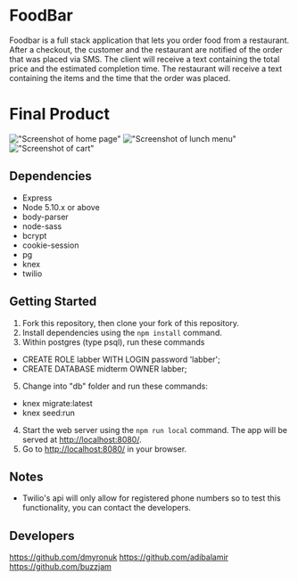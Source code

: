 # FoodBar

Foodbar is a full stack application that lets you order food from a restaurant. After a checkout, the customer and the restaurant are notified of the order that was placed via SMS. The client will receive a text containing the total price and the estimated completion time. The restaurant will receive a text containing the items and the time that the order was placed.

# Final Product

!["Screenshot of home page"](https://github.com/dmyronuk/foodbar/blob/working/docs/homepage.PNG?raw=true)
!["Screenshot of lunch menu"](https://github.com/dmyronuk/foodbar/blob/working/docs/menu.PNG?raw=true)
!["Screenshot of cart"](https://github.com/dmyronuk/foodbar/blob/working/docs/cart.PNG?raw=true)


## Dependencies

- Express
- Node 5.10.x or above
- body-parser
- node-sass
- bcrypt
- cookie-session
- pg
- knex
- twilio

## Getting Started

1. Fork this repository, then clone your fork of this repository.
2. Install dependencies using the `npm install` command.
3. Within postgres (type psql), run these commands
  - CREATE ROLE labber WITH LOGIN password 'labber';
  - CREATE DATABASE midterm OWNER labber;
5. Change into "db" folder and run these commands:
  - knex migrate:latest
  - knex seed:run
4. Start the web server using the `npm run local` command. The app will be served at <http://localhost:8080/>.
5. Go to <http://localhost:8080/> in your browser.

## Notes

- Twilio's api will only allow for registered phone numbers so to test this functionality, you can contact the developers.

## Developers

https://github.com/dmyronuk
https://github.com/adibalamir
https://github.com/buzzjam